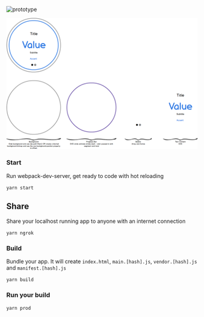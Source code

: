![prototype](prototype.png?raw=true)

![mockup](mockup.png?raw=true)

### Start

Run webpack-dev-server, get ready to code with hot reloading
```
yarn start
```

## Share

Share your localhost running app to anyone with an internet connection
```
yarn ngrok
```

### Build

Bundle your app. It will create `index.html`, `main.[hash].js`, `vendor.[hash].js` and `manifest.[hash].js`
```
yarn build
```

### Run your build
```
yarn prod
```
